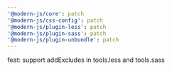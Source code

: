 ```yaml
---
'@modern-js/core': patch
'@modern-js/css-config': patch
'@modern-js/plugin-less': patch
'@modern-js/plugin-sass': patch
'@modern-js/plugin-unbundle': patch
---
```


feat: support addExcludes in tools.less and tools.sass
